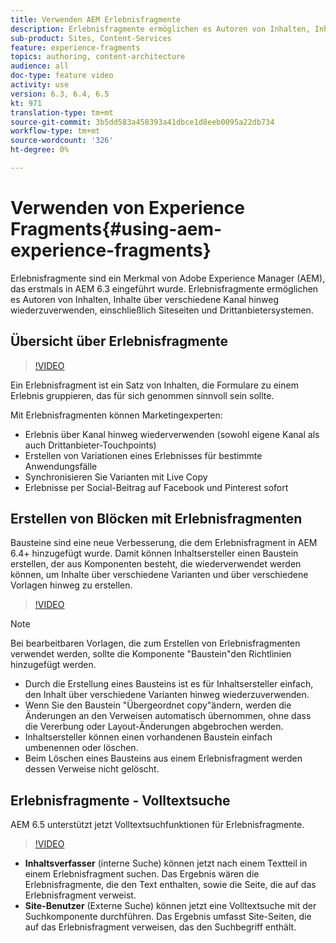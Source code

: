 ```yaml
---
title: Verwenden AEM Erlebnisfragmente
description: Erlebnisfragmente ermöglichen es Autoren von Inhalten, Inhalte über verschiedene Kanal hinweg wiederzuverwenden, einschließlich Siteseiten und Drittanbietersystemen.
sub-product: Sites, Content-Services
feature: experience-fragments
topics: authoring, content-architecture
audience: all
doc-type: feature video
activity: use
version: 6.3, 6.4, 6.5
kt: 971
translation-type: tm+mt
source-git-commit: 3b5dd583a458393a41dbce1d8eeb0095a22db734
workflow-type: tm+mt
source-wordcount: '326'
ht-degree: 0%

---
```



# Verwenden von Experience Fragments{#using-aem-experience-fragments}

Erlebnisfragmente sind ein Merkmal von Adobe Experience Manager (AEM), das erstmals in AEM 6.3 eingeführt wurde. Erlebnisfragmente ermöglichen es Autoren von Inhalten, Inhalte über verschiedene Kanal hinweg wiederzuverwenden, einschließlich Siteseiten und Drittanbietersystemen.

## Übersicht über Erlebnisfragmente

>[!VIDEO](https://video.tv.adobe.com/v/17028/?quality=9&learn=on)

Ein Erlebnisfragment ist ein Satz von Inhalten, die Formulare zu einem Erlebnis gruppieren, das für sich genommen sinnvoll sein sollte.

Mit Erlebnisfragmenten können Marketingexperten:

* Erlebnis über Kanal hinweg wiederverwenden (sowohl eigene Kanal als auch Drittanbieter-Touchpoints)
* Erstellen von Variationen eines Erlebnisses für bestimmte Anwendungsfälle
* Synchronisieren Sie Varianten mit Live Copy
* Erlebnisse per Social-Beitrag auf Facebook und Pinterest sofort

## Erstellen von Blöcken mit Erlebnisfragmenten

Bausteine sind eine neue Verbesserung, die dem Erlebnisfragment in AEM 6.4+ hinzugefügt wurde. Damit können Inhaltsersteller einen Baustein erstellen, der aus Komponenten besteht, die wiederverwendet werden können, um Inhalte über verschiedene Varianten und über verschiedene Vorlagen hinweg zu erstellen.

>[!VIDEO](https://video.tv.adobe.com/v/21289/?quality=9&learn=on)

>[!NOTE]
>
> Bei bearbeitbaren Vorlagen, die zum Erstellen von Erlebnisfragmenten verwendet werden, sollte die Komponente &quot;Baustein&quot;den Richtlinien hinzugefügt werden.

* Durch die Erstellung eines Bausteins ist es für Inhaltsersteller einfach, den Inhalt über verschiedene Varianten hinweg wiederzuverwenden.
* Wenn Sie den Baustein &quot;Übergeordnet copy&quot;ändern, werden die Änderungen an den Verweisen automatisch übernommen, ohne dass die Vererbung oder Layout-Änderungen abgebrochen werden.
* Inhaltsersteller können einen vorhandenen Baustein einfach umbenennen oder löschen.
* Beim Löschen eines Bausteins aus einem Erlebnisfragment werden dessen Verweise nicht gelöscht.

## Erlebnisfragmente - Volltextsuche

AEM 6.5 unterstützt jetzt Volltextsuchfunktionen für Erlebnisfragmente.

>[!VIDEO](https://video.tv.adobe.com/v/27720/?quality=9&learn=on)

* **Inhaltsverfasser** (interne Suche) können jetzt nach einem Textteil in einem Erlebnisfragment suchen. Das Ergebnis wären die Erlebnisfragmente, die den Text enthalten, sowie die Seite, die auf das Erlebnisfragment verweist.
* **Site-Benutzer** (Externe Suche) können jetzt eine Volltextsuche mit der Suchkomponente durchführen. Das Ergebnis umfasst Site-Seiten, die auf das Erlebnisfragment verweisen, das den Suchbegriff enthält.
